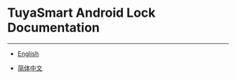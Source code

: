 # TuyaSmart Android Lock Documentation

---

* [English](https://tuyainc.github.io/tuyasmart_lock_android_sdk/en/)

* [简体中文](https://tuyainc.github.io/tuyasmart_lock_android_sdk/zh-hans/)
